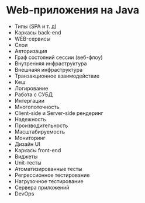# Web-приложения на Java

* Типы \(SPA и т. д\)
* Каркасы back-end
* WEB-сервисы
* Слои
* Авторизация
* Граф состояний сессии \(веб-флоу\)
* Внутренняя инфраструктура
* Внешнаяя инфраструктура
* Транзакционное взаимодействие
* Кеш
* Логирование
* Работа с СУБД
* Интергации
* Многопоточность
* Client-side и Server-side рендеринг
* Надежность
* Производительность
* Масштабируемость
* Мониторинг
* Дизайн UI
* Каркасы front-end
* Виджеты
* Unit-тесты
* Атоматизированные тесты
* Регрессионное тестирование
* Нагрузочное тестирование
* Сервера приложений
* DevOps



